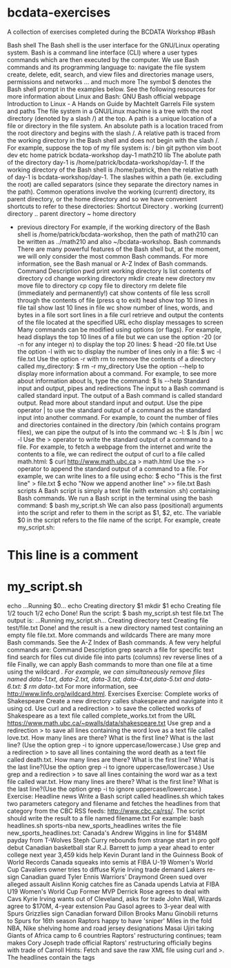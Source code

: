 # bcdata-exercises
A collection of exercises completed during the BCDATA Workshop
#Bash

Bash shell
The Bash shell is the user interface for the GNU/Linux operating system. Bash is a command line interface (CLI) where a user types commands which are then executed by the computer. We use Bash commands and its programming language to:
navigate the file system
create, delete, edit, search, and view files and directories
manage users, permissions and networks
... and much more
The symbol $ denotes the Bash shell prompt in the examples below. See the following resources for more information about Linux and Bash:
GNU Bash official webpage
Introduction to Linux - A Hands on Guide by Machtelt Garrels
File system and paths
The file system in a GNU/Linux machine is a tree with the root directory (denoted by a slash /) at the top. A path is a unique location of a file or directory in the file system. An absolute path is a location traced from the root directory and begins with the slash /. A relative path is traced from the working directory in the Bash shell and does not begin with the slash /.
For example, suppose the top of my file system is:
/
bin
git
python
vim
boot
dev
etc
home
patrick
bcdata-workshop
day-1
math210
lib
The abolute path of the directory day-1 is /home/patrick/bcdata-workshop/day-1.
If the working directory of the Bash shell is /home/patrick, then the relative path of day-1 is bcdata-workshop/day-1.
The slashes within a path (ie. excluding the root) are called separators (since they separate the directory names in the path).
Common operations involve the working (current) directory, its parent directory, or the home directory and so we have convenient shortcuts to refer to these directories:
Shortcut	Directory
.	working (current) directory
..	parent directory
~	home directory
-	previous directory
For example, if the working directory of the Bash shell is /home/patrick/bcdata-workshop, then the path of math210 can be written as ../math210 and also ~/bcdata-workshop.
Bash commands
There are many powerful features of the Bash shell but, at the moment, we will only consider the most common Bash commands. For more information, see the Bash manual or A-Z Index of Bash commands.
Command	Description
pwd	print working directory
ls	list contents of directory
cd	change working directory
mkdir	create new directory
mv	move file to directory
cp	copy file to directory
rm	delete file (immediately and permanently!)
cat	show contents of file
less	scroll through the contents of file (press q to exit)
head	show top 10 lines in file
tail	show last 10 lines in file
wc	show number of lines, words, and bytes in a file
sort	sort lines in a file
curl	retrieve and output the contents of the file located at the specified URL
echo	display messages to screen
Many commands can be modified using options (or flags). For example, head displays the top 10 lines of a file but we can use the option -20 (or -n for any integer n) to display the top 20 lines:
$ head -20 file.txt
Use the option -l with wc to display the number of lines only in a file:
$ wc -l file.txt
Use the option -r with rm to remove the contents of a directory called my_directory:
$ rm -r my_directory
Use the option --help to display more information about a command. For example, to see more about information about ls, type the command:
$ ls --help
Standard input and output, pipes and redirections
The input to a Bash command is called standard input. The output of a Bash command is called standard output. Read more about standard input and output.
Use the pipe operator | to use the standard output of a command as the standard input into another command.
For example, to count the number of files and directories contained in the directory /bin (which contains program files), we can pipe the output of ls into the command wc -l:
$ ls /bin | wc -l
Use the > operator to write the standard output of a command to a file.
For example, to fetch a webpage from the internet and write the contents to a file, we can redirect the output of curl to a file called math.html:
$ curl http://www.math.ubc.ca > math.html
Use the >> operator to append the standard output of a command to a file.
For example, we can write lines to a file using echo:
$ echo "This is the first line" > file.txt
$ echo "Now we append another line" >> file.txt
Bash scripts
A Bash script is simply a text file (with extension .sh) containing Bash commands. We run a Bash script in the terminal using the bash command:
$ bash my_script.sh
We can also pass (positional) arguments into the script and refer to them in the script as $1, $2, etc. The variable $0 in the script refers to the file name of the script.
For example, create my_script.sh:
# This line is a comment
# my_script.sh
echo ...Running $0...
echo Creating directory $1
mkdir $1
echo Creating file $1/$2
touch $1/$2
echo Done!
Run the script:
$ bash my_script.sh test file.txt
The output is:
...Running my_script.sh...
Creating directory test
Creating file test/file.txt
Done!
and the result is a new directory named test containing an empty file file.txt.
More commands and wildcards
There are many more Bash commands. See the A-Z Index of Bash commands. A few very helpful commands are:
Command	Description
grep	search a file for specific text
find	search for files
cut	divide file into parts (columns)
rev	reverse lines of a file
Finally, we can apply Bash commands to more than one file at a time using the wildcard *. For example, we can simultaneously remove files named data-1.txt, data-2.txt, data-3.txt, data-4.txt,data-5.txt and data-6.txt:
$ rm data-*.txt
For more information, see http://www.linfo.org/wildcard.html.
Exercises
Exercise: Complete works of Shakespeare
Create a new directory calles shakespeare and navigate into it using cd.
Use curl and a redirection > to save the collected works of Shakespeare as a text file called complete_works.txt from the URL
https://www.math.ubc.ca/~pwalls/data/shakespeare.txt
Use grep and a redirection > to save all lines containing the word love as a text file called love.txt. How many lines are there? What is the first line? What is the last line? (Use the option grep -i to ignore uppercase/lowercase.)
Use grep and a redirection > to save all lines containing the word death as a text file called death.txt. How many lines are there? What is the first line? What is the last line?(Use the option grep -i to ignore uppercase/lowercase.)
Use grep and a redirection > to save all lines containing the word war as a text file called war.txt. How many lines are there? What is the first line? What is the last line?(Use the option grep -i to ignore uppercase/lowercase.)
Exercise: Headline news
Write a Bash script called headlines.sh which takes two parameters category and filename and fetches the headlines from that category from the CBC RSS feeds: http://www.cbc.ca/rss/. The script should write the result to a file named filename.txt
For example:
bash headlines.sh sports-nba new_sports_headlines
writes the file new_sports_headlines.txt:
Canada's Andrew Wiggins in line for $148M payday from T-Wolves
Steph Curry rebounds from strange start in pro golf debut
Canadian basketball star R.J. Barrett to jump a year ahead to enter college next year
3,459 kids help Kevin Durant land in the Guinness Book of World Records
Canada squeaks into semis at FIBA U-19 Women's World Cup
Cavaliers owner tries to diffuse Kyrie Irving trade demand
Lakers re-sign Canadian guard Tyler Ennis
Warriors' Draymond Green sued over alleged assault
Aislinn Konig catches fire as Canada upends Latvia at FIBA U19 Women's World Cup
Former MVP Derrick Rose agrees to deal with Cavs
Kyrie Irving wants out of Cleveland, asks for trade
John Wall, Wizards agree to $170M, 4-year extension
Pau Gasol agrees to 3-year deal with Spurs
Grizzlies sign Canadian forward Dillon Brooks
Manu Ginobili returns to Spurs for 16th season
Raptors happy to have 'sniper' Miles in the fold
NBA, Nike shelving home and road jersey designations
Masai Ujiri taking Giants of Africa camp to 6 countries
Raptors' restructuring continues; team makes Cory Joseph trade official
Raptors' restructuring officially begins with trade of Carroll
Hints:
Fetch and save the raw XML file using curl and >.
The headlines contain the tags <title>. Use grep to find them.
Use cut and rev and pipes | to trim the beginning and end of each line.
Save the result and print it to the screen.


